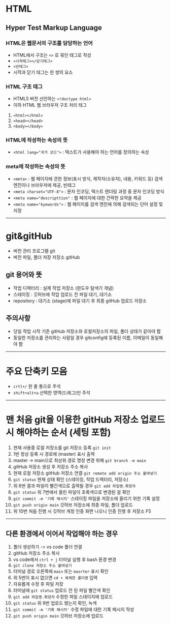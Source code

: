 # HTML
## Hyper Test Markup Language
### HTML은 웹문서의 구조를 담당하는 언어
* HTML에서 구조는 `<>` 로 묶인 태그로 작성
* `<시작태그></닫기태그>`
* `<빈태그>`
* 시작과 닫기 태그는 한 쌍의 요소
### HTML 구조 태그
* HTML5 버전 선언하는 `<!doctype html>`
* 이하 HTML 웹 브라우저 구조 처리 태그
1. `<html></html>`
2. `<head></head>`
3. `<body></body>`
### HTML에 작성하는 속성의 뜻
* `<html lang="국가 코드">` : 텍스트가 사용해야 하는 언어를 정의하는 속성
### meta에 작성하는 속성의 뜻
* `<meta>` : 웹 페이지에 관한 정보(표시 방식, 제작자(소유자), 내용, 키워드 등) 검색엔진이나 브라우저에 제공, 빈태그
* `<meta charset="UTF-8">` : 문자 인코딩, 텍스트 렌더링 과정 중 문자 인코딩 방식
* `<meta name="descripttion"` : 웹 페이지에 대한 간략한 요약을 제공
* `<meta name="kyewords">` : 웹 페이지를 검색 엔진에 의해 검색되는 단어 설정 및 지정
----
# git&gitHub
* 버전 관리 프로그램 git
* 버전 파일, 폴더 저장 저장소 gitHub
## git 용어와 뜻
* 작업 디렉터리 : 실제 작업 저장소 (윈도우 탐색기 개념)
* 스테이징 : 깃허브에 작업 업로드 전 파일 대기, 대기소
* repository : 대기소 (stage)에 파일 대기 후 최종 gitHub 업로드 저장소
## 주의사항
* 당일 작업 시작 기준 gitHub 저장소와 로컬저장소의 파일, 폴더 상태가 같아야 함
* 동일한 저장소를 관리하는 사람일 경우 gitconfig에 등록된 이름, 이메일이 동일해야 함
----
# 주요 단축키 모음
* `crtl+/` 한 줄 통으로 주석
* `shift+alt+a` 선택한 영역(드래그)만 주석
----
# 맨 처음 git을 이용한 gitHub 저장소 업로드 시 해야하는 순서 (세팅 포함)
1. 현재 사용중 로컬 저장소를 git 저장소 등록 `git init`
2. 1번 정상 등록 시 경로에 (master) 표시 출력
3. master -> main으로 최상위 경로 명칭 변경 위해 `git branch -m main`
4. gitHub 저장소 생성 후 저장소 주소 복사
5. 현재 로컬 저장소 gitHub 저장소 연결 `git remote add origin 주소 붙여넣기`
6. `git status` 현재 상태 확인 (스테이징, 작업 드렉터리, 저장소)
7. 위 6번 결과 파일이 빨간색으로 출력될 경우 `git add 파일명.확장자`
8. `git status` 위 7번에서 올린 파일이 초록색으로 변경된 걸 확인
9. `git commit -m '기록 메시지'` 스테이징 파일을 저장소에 올리기 위한 기록 설정
10. `git push origin main` 깃허브 저장소에 최종 파일, 폴더 업로드
11. 위 10번 처음 진행 시 깃허브 계정 인증 화면 나오니 인증 진행 후 저장소 F5
----
## 다른 환경에서 이어서 작업해야 하는 경우
1. 폴더 생성하기 -> vs code 폴더 연결
2. gitHub 저장소 주소 복사
3. vs code에서 `ctrl + j` 터미널 실행 후 bash 환경 변경 
4. `git clone 저장소 주소 붙여넣기`
5. 터미널 경로 오른쪽에 `main` 또는 `masrter` 표시 확인
6. 위 5번이 표시 없으면 `cd + 복제한 폴더명` 입력
7. 자유롭게 수정 후 파일 저장
8. 터미널에 `git status` 업로드 안 된 파일 빨간색 확인 
9. `git add 파일명.확장자` 수정한 파일 스테이지에 업로드
10. `git status` 위 9번 업로드 됐는지 확인, 녹색
11. `git commit -m '기록 메시지'` 수정 파일에 대한 기록 메시지 작성
12. `git push origin main` 깃허브 저장소에 업로드